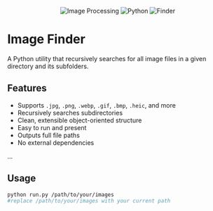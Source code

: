 <!-- ====== Badges (centered) ====== -->
<p align="center">
  <!-- Example badges using Shields.io -->
  <img src="https://img.shields.io/badge/Image_Processing-FF6F00?style=for-the-badge&logo=adobephotoshop&logoColor=white" alt="Image Processing" />
  <img src="https://img.shields.io/badge/Python_3.11-3776AB?style=for-the-badge&logo=python&logoColor=white" alt="Python" />
  <img src="https://img.shields.io/badge/Finder-0078D4?style=for-the-badge&logo=microsoft&logoColor=white" alt="Finder" />
</p>

# Image Finder

A Python utility that recursively searches for all image files in a given directory and its subfolders.

##  Features

- Supports `.jpg`, `.png`, `.webp`, `.gif`, `.bmp`, `.heic`, and more
- Recursively searches subdirectories
- Clean, extensible object-oriented structure
- Easy to run and present
- Outputs full file paths
- No external dependencies

...

##  Usage

```bash
python run.py /path/to/your/images
#replace /path/to/your/images with your current path

